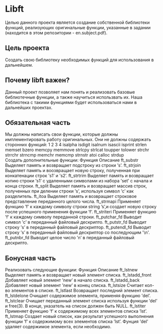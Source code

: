 # Libft
Целью данного проекта является создание собственной библиотеки функций, реализующих оригинальные функции, указанные в задании (находится в этом репозитории - en.subject.pdf).

Цель проекта
--
Создать свою библиотеку необходимых функций для использования в дальнейшем.

Почему libft важен?
--
Данный проект позволяет нам понять и реализовать базовые библиотечные функции, а также научиться использвать их. Наша библиотека с такими функциями будет использоваться нами в дальнейших проектах.

Обязательная часть
--
Мы должны написать свои функции, которые должны имплементировать работу оригинальных. Они не должны содержать сторонних функций:
1	2	3	4
isalpha	isdigit	isalnum	isascii
isprint	strlen	memset	bzero
memcpy	memmove	strlcpy	strlcat
toupper	tolower	strchr	strrchr
strncmp	memchr	memcmp	strnstr
atoi	calloc	strdup	
Создать дополнительные функции:
Функция	Описание
ft_substr	Выделяет память и возвращает подстроку из строки ’s’.
ft_strjoin	Выделяет память и воозвращает новую строку, полученная при конкатенации строк ’s1’ и ’s2’.
ft_strtrim	Выделяет память и возвращает копию строки ’s1’ с удаленными символами из набора ’set’ с начала и конца строки.
ft_split	Выделяет память и возвращает массив строк, полученных при делении строки ’s’, используя символ ’c’ как разделитель.
ft_itoa	Выделяет память и возвращает строковое представление переданного целого числа.
ft_strmapi	Применяет функцию ’f’ к каждому символу строки string ’s’,и создает новую строку после успешного применения функции ’f’.
ft_striteri	Применяет функцию ’f’ к каждому символу переданной строки.
ft_putchar_fd	Выводит символ ’c’ в переданный файловый дескрипто.
ft_putstr_fd	Выводит строку ’s’ в переданный файловый дескриптор.
ft_putendl_fd	Выводит строку ’s’ в переданный файловый дескриптор со последующим '\n'.
ft_putnbr_fd	Выводит целое число ’n’ в переданный файловый дескрипто.

Бонусная часть
--
Реализовать следующие функции:
Функция	Описание
ft_lstnew	Выделяет память и возвращает новый элемент списка.
ft_lstadd_front	Добавляет новый элемент ’new’ в начало списка.
ft_lstadd_back	Добавляет новый элемент ’new’ в конец списка.
ft_lstsize	Считает кол-во элементов в списке.
ft_lstlast	Возвращает последний элемент списка.
ft_lstdelone	Очищает содержимое элемента, применяя функцию ’del’.
ft_lstclear	Очищает переданный элемент списка используя функции ’del’ и free(3). В конце, указатель на список должен быть NULL.
ft_lstiter	Применяет функцию ’f’ к содержимому всех элементов списка ’lst’.
ft_lstmap	Создает новый список, как результат успешного выполнения функции ’f’ к содержимому всех элементов списка ’lst’. Фунция ’del’ удаляет содержимое элемента, если необходимо.
